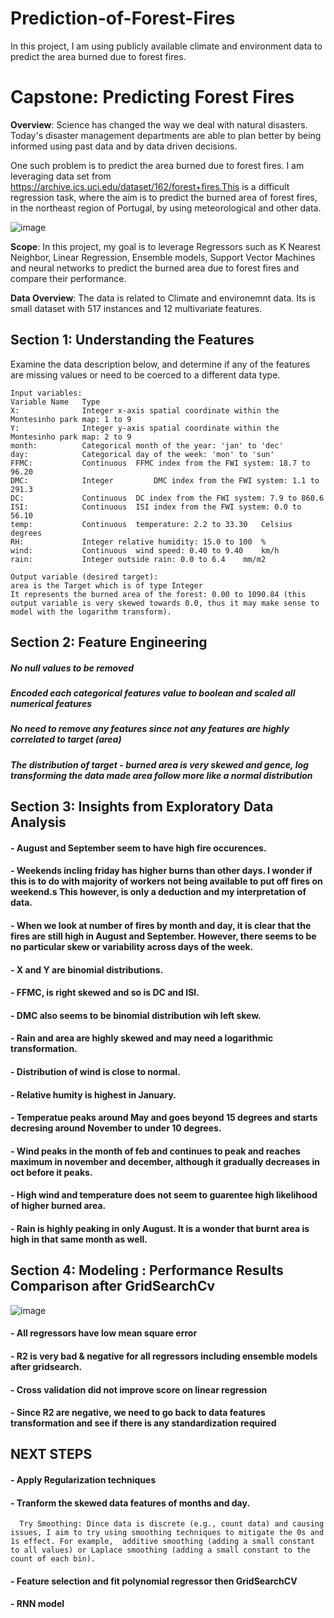 # Prediction-of-Forest-Fires
In this project, I am using publicly available climate and environment data to predict the area burned due to forest fires.

# Capstone: Predicting Forest Fires

**Overview**: Science has changed the way we deal with natural disasters. Today's disaster management departments are able to plan better by being informed using past data and by data driven decisions.

One such problem is to predict the area burned due to forest fires. I am leveraging data set from https://archive.ics.uci.edu/dataset/162/forest+fires.This is a difficult regression task, where the aim is to predict the burned area of forest fires, in the northeast region of Portugal, by using meteorological and other data.

![image](https://github.com/user-attachments/assets/7f6b9140-4606-46e9-bd5e-541bbb15dce1)


**Scope**: In this project, my goal is to leverage Regressors such as K Nearest Neighbor, Linear Regression, Ensemble models, Support Vector Machines and neural networks to predict the burned area due to forest fires and compare their performance.

**Data Overview**: The data is related to Climate and environemnt data. Its is small dataset with 517 instances and 12 multivariate features.

## Section 1: Understanding the Features

Examine the data description below, and determine if any of the features are missing values or need to be coerced to a different data type.


```
Input variables:
Variable Name	Type	
X:              Integer	x-axis spatial coordinate within the Montesinho park map: 1 to 9		
Y:              Integer	y-axis spatial coordinate within the Montesinho park map: 2 to 9		
month:          Categorical	month of the year: 'jan' to 'dec'		
day:            Categorical	day of the week: 'mon' to 'sun'		
FFMC:           Continuous	FFMC index from the FWI system: 18.7 to 96.20		
DMC:            Integer         DMC index from the FWI system: 1.1 to 291.3		
DC:             Continuous	DC index from the FWI system: 7.9 to 860.6		
ISI:            Continuous	ISI index from the FWI system: 0.0 to 56.10		
temp:           Continuous	temperature: 2.2 to 33.30	Celsius degrees	
RH:             Integer	relative humidity: 15.0 to 100	%	
wind:       	Continuous	wind speed: 0.40 to 9.40	km/h	
rain:           Integer	outside rain: 0.0 to 6.4	mm/m2	

Output variable (desired target):
area is the Target which is of type Integer	
It represents the burned area of the forest: 0.00 to 1090.84 (this output variable is very skewed towards 0.0, thus it may make sense to model with the logarithm transform).
```

## Section 2: Feature Engineering
##### No null values to be removed
##### Encoded each categorical features value to boolean and scaled all numerical features
##### No need to remove any features since not any features are highly correlated to target (area)
##### The distribution of target - burned area is very skewed and gence, log transforming the data made area follow more like a normal distribution

## Section 3: Insights from Exploratory Data Analysis

#### - August and September seem to have high fire occurences.
#### - Weekends incling friday has higher burns than other days. I wonder if this is to do with majority of workers not being available to put off fires on weekend.s This however, is only a deduction and my interpretation of data.
#### - When we look at number of fires by month and day, it is clear that the fires are still high in August and September. However, there seems to be no particular skew or variability across days of the week.
#### - X and Y are binomial distributions.
#### - FFMC, is right skewed and so is DC and ISI.
#### - DMC also seems to be binomial distribution wih left skew.
#### - Rain and area are highly skewed and may need a logarithmic transformation.
#### - Distribution of wind is close to normal.
#### -  Relative humity is highest in January.
#### - Temperatue peaks around May and goes beyond 15 degrees and starts decresing around November to under 10 degrees.
#### - Wind peaks in the month of feb and continues to peak and reaches maximum in november and december, although it gradually decreases in oct before it peaks.
#### - High wind and temperature does not seem to guarentee high likelihood of higher burned area.
#### - Rain is highly peaking in only August. It is a wonder that burnt area is high in that same month as well.

## Section 4: Modeling : Performance Results Comparison after GridSearchCv

![image](https://github.com/user-attachments/assets/58bd2de9-e4a0-4866-8cf3-e8d52307f4ac)

#### - All regressors have low mean square error
#### - R2 is very bad & negative for all regressors including ensemble models after gridsearch.
#### - Cross validation did not improve score on linear regression
#### - Since R2 are negative, we need to go back to data features transformation and see if there is any standardization required

## NEXT STEPS
#### - Apply Regularization techniques
#### - Tranform the skewed data features of months and day.
      Try Smoothing: Dince data is discrete (e.g., count data) and causing issues, I aim to try using smoothing techniques to mitigate the 0s and 1s effect. For example,  additive smoothing (adding a small constant to all values) or Laplace smoothing (adding a small constant to the count of each bin).
#### - Feature selection and fit polynomial regressor then GridSearchCV
#### - RNN model 

